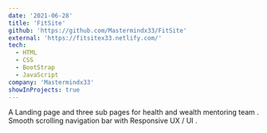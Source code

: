 ```yaml
---
date: '2021-06-28'
title: 'FitSite'
github: 'https://github.com/Mastermindx33/FitSite'
external: 'https://fitsitex33.netlify.com/'
tech:
  - HTML
  - CSS
  - BootStrap
  - JavaScript
company: 'Mastermindx33'
showInProjects: true
---
```


A Landing page and three sub pages for health and wealth mentoring team . Smooth scrolling navigation bar with Responsive UX / UI .
